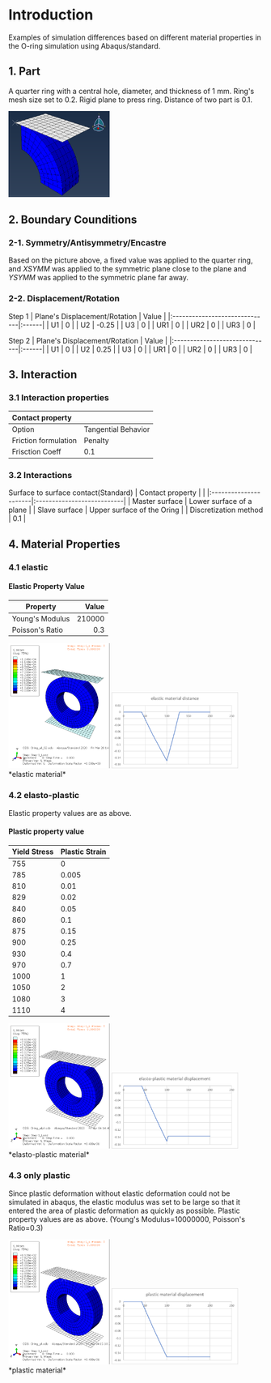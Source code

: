 # Introduction
Examples of simulation differences based on different material properties in the O-ring simulation using Abaqus/standard.

## 1. Part
A quarter ring with a central hole, diameter, and thickness of 1 mm. Ring's mesh size set to 0.2. 
Rigid plane to press ring. Distance of two part is 0.1.

<img src="image/Ex01_Oring/Oring_part.png" alt="part drawing" width="200"/>

## 2. Boundary Counditions
### 2-1. Symmetry/Antisymmetry/Encastre
Based on the picture above, a fixed value was applied to the quarter ring, and *XSYMM* was applied to the symmetric plane close to the plane and *YSYMM* was applied to the symmetric plane far away.

### 2-2. Displacement/Rotation
Step 1
| Plane's Displacement/Rotation | Value |
|:------------------------------|:------|
| U1                            |   0   |
| U2                            | -0.25 |
| U3                            |   0   |
| UR1                           |   0   |
| UR2                           |   0   |
| UR3                           |   0   |

Step 2
| Plane's Displacement/Rotation | Value |
|:------------------------------|:------|
| U1                            |   0   |
| U2                            | 0.25  |
| U3                            |   0   |
| UR1                           |   0   |
| UR2                           |   0   |
| UR3                           |   0   |

## 3. Interaction
### 3.1 Interaction properties
| Contact property     |                     |
|:---------------------|:--------------------|
| Option               | Tangential Behavior |
| Friction formulation | Penalty             |
| Frisction Coeff      | 0.1                 |

### 3.2 Interactions
Surface to surface contact(Standard)
| Contact property      |                            |
|:----------------------|:---------------------------|
| Master surface        | Lower surface of a plane   |
| Slave surface         | Upper surface of the Oring |
| Discretization method | 0.1                        |

## 4. Material Properties
### 4.1 elastic
#### Elastic Property Value
| Property         | Value   |
|------------------|--------:|
| Young's Modulus  | 210000  |
| Poisson's Ratio  | 0.3     |

<img src="image/Ex01_Oring/Oring_el.gif" alt ="drawing" width="200">
<img src="image/Ex01_Oring/elastic_material_graph.png" alt = "graph" width = "250"> 
*elastic material*

### 4.2 elasto-plastic
 Elastic property values are as above.
#### Plastic property value
| Yield Stress | Plastic Strain |
|:-------------|:---------------|
| 755          | 0              |
| 785          | 0.005          |
| 810          | 0.01           |
| 829          | 0.02           |
| 840          | 0.05           |
| 860          | 0.1            |
| 875          | 0.15           |
| 900          | 0.25           |
| 930          | 0.4            |
| 970          | 0.7            |
| 1000         | 1              |
| 1050         | 2              |
| 1080         | 3              |
| 1110         | 4              |

<img src="image/Ex01_Oring/Oring_elpl.gif" alt ="drawing" width="200">
<img src="image/Ex01_Oring/elasto_plastic_material_graph.png" alt = "graph" width = "250"> 
*elasto-plastic material*

### 4.3 only plastic
Since plastic deformation without elastic deformation could not be simulated in abaqus, the elastic modulus was set to be large so that it entered the area of plastic deformation as quickly as possible. Plastic property values are as above. (Young's Modulus=10000000, Poisson's Ratio=0.3)

<img src="image/Ex01_Oring/Oring_pl.gif" alt ="drawing" width="200">
<img src="image/Ex01_Oring/plastic_material_graph.png" alt = "graph" width = "250"> 
*plastic material*


